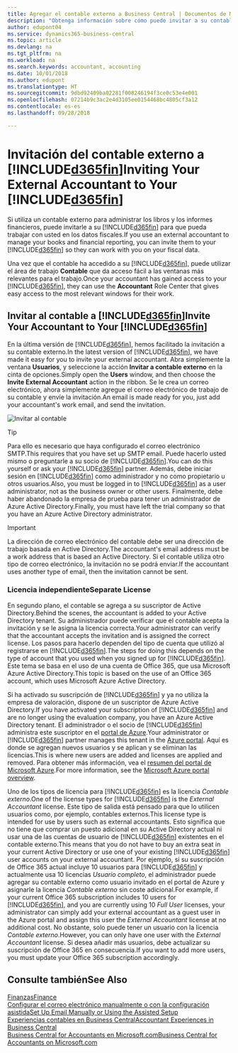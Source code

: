```yaml
---
title: Agregar el contable externo a Business Central | Documentos de Microsoft
description: "Obtenga información sobre cómo puede invitar a su contable externo a Business Central."
author: edupont04
ms.service: dynamics365-business-central
ms.topic: article
ms.devlang: na
ms.tgt_pltfrm: na
ms.workload: na
ms.search.keywords: accountant, accounting
ms.date: 10/01/2018
ms.author: edupont
ms.translationtype: HT
ms.sourcegitcommit: 9dbd92409ba02281f008246194f3ce0c53e4e001
ms.openlocfilehash: 07214b9c3ac2e4d3105ee0154468bc4805cf3a12
ms.contentlocale: es-es
ms.lasthandoff: 09/28/2018

---
```

# <a name="inviting-your-external-accountant-to-your-included365finincludesd365finmdmd"></a><span data-ttu-id="17bd5-103">Invitación del contable externo a [!INCLUDE[d365fin](includes/d365fin_md.md)]</span><span class="sxs-lookup"><span data-stu-id="17bd5-103">Inviting Your External Accountant to Your [!INCLUDE[d365fin](includes/d365fin_md.md)]</span></span>
<span data-ttu-id="17bd5-104">Si utiliza un contable externo para administrar los libros y los informes financieros, puede invitarle a su [!INCLUDE[d365fin](includes/d365fin_md.md)] para que pueda trabajar con usted en los datos fiscales.</span><span class="sxs-lookup"><span data-stu-id="17bd5-104">If you use an external accountant to manage your books and financial reporting, you can invite them to your [!INCLUDE[d365fin](includes/d365fin_md.md)] so they can work with you on your fiscal data.</span></span>

<span data-ttu-id="17bd5-105">Una vez que el contable ha accedido a su [!INCLUDE[d365fin](includes/d365fin_md.md)], puede utilizar el área de trabajo **Contable** que da acceso fácil a las ventanas más relevantes para el trabajo.</span><span class="sxs-lookup"><span data-stu-id="17bd5-105">Once your accountant has gained access to your [!INCLUDE[d365fin](includes/d365fin_md.md)], they can use the **Accountant** Role Center that gives easy access to the most relevant windows for their work.</span></span>  

## <a name="invite-your-accountant-to-your-included365finincludesd365finmdmd"></a><span data-ttu-id="17bd5-106">Invitar al contable a [!INCLUDE[d365fin](includes/d365fin_md.md)]</span><span class="sxs-lookup"><span data-stu-id="17bd5-106">Invite Your Accountant to Your [!INCLUDE[d365fin](includes/d365fin_md.md)]</span></span>
<span data-ttu-id="17bd5-107">En la última versión de [!INCLUDE[d365fin](includes/d365fin_md.md)], hemos facilitado la invitación a su contable externo.</span><span class="sxs-lookup"><span data-stu-id="17bd5-107">In the latest version of [!INCLUDE[d365fin](includes/d365fin_md.md)], we have made it easy for you to invite your external accountant.</span></span> <span data-ttu-id="17bd5-108">Abra simplemente la ventana **Usuarios**, y seleccione la acción **Invitar a contable externo** en la cinta de opciones.</span><span class="sxs-lookup"><span data-stu-id="17bd5-108">Simply open the **Users** window, and then choose the **Invite External Accountant** action in the ribbon.</span></span> <span data-ttu-id="17bd5-109">Se le crea un correo electrónico, ahora simplemente agregue el correo electrónico de trabajo de su contable y envíe la invitación.</span><span class="sxs-lookup"><span data-stu-id="17bd5-109">An email is made ready for you, just add your accountant's work email, and send the invitation.</span></span>  

![Invitar al contable](./media/finance-invite-accountant/invite-accountant.png)

> [!TIP]  
>  <span data-ttu-id="17bd5-111">Para ello es necesario que haya configurado el correo electrónico SMTP.</span><span class="sxs-lookup"><span data-stu-id="17bd5-111">This requires that you have set up SMTP email.</span></span> <span data-ttu-id="17bd5-112">Puede hacerlo usted mismo o preguntarle a su socio de [!INCLUDE[d365fin](includes/d365fin_md.md)].</span><span class="sxs-lookup"><span data-stu-id="17bd5-112">You can do this yourself or ask your [!INCLUDE[d365fin](includes/d365fin_md.md)] partner.</span></span> <span data-ttu-id="17bd5-113">Además, debe iniciar sesión en [!INCLUDE[d365fin](includes/d365fin_md.md)] como administrador y no como propietario u otros usuarios.</span><span class="sxs-lookup"><span data-stu-id="17bd5-113">Also, you must be logged in to [!INCLUDE[d365fin](includes/d365fin_md.md)] as a user administrator, not as the business owner or other users.</span></span> <span data-ttu-id="17bd5-114">Finalmente, debe haber abandonado la empresa de prueba para tener un administrador de Azure Active Directory.</span><span class="sxs-lookup"><span data-stu-id="17bd5-114">Finally, you must have left the trial company so that you have an Azure Active Directory administrator.</span></span>  

> [!IMPORTANT]  
>  <span data-ttu-id="17bd5-115">La dirección de correo electrónico del contable debe ser una dirección de trabajo basada en Active Directory.</span><span class="sxs-lookup"><span data-stu-id="17bd5-115">The accountant's email address must be a work address that is based an Active Directory.</span></span> <span data-ttu-id="17bd5-116">Si el contable utiliza otro tipo de correo electrónico, la invitación no se podrá enviar.</span><span class="sxs-lookup"><span data-stu-id="17bd5-116">If the accountant uses another type of email, then the invitation cannot be sent.</span></span>  

### <a name="separate-license"></a><span data-ttu-id="17bd5-117">Licencia independiente</span><span class="sxs-lookup"><span data-stu-id="17bd5-117">Separate License</span></span>
<span data-ttu-id="17bd5-118">En segundo plano, el contable se agrega a su suscriptor de Active Directory.</span><span class="sxs-lookup"><span data-stu-id="17bd5-118">Behind the scenes, the accountant is added to your Active Directory tenant.</span></span> <span data-ttu-id="17bd5-119">Su administrador puede verificar que el contable acepta la invitación y se le asigna la licencia correcta.</span><span class="sxs-lookup"><span data-stu-id="17bd5-119">Your administrator can verify that the accountant accepts the invitation and is assigned the correct license.</span></span> <span data-ttu-id="17bd5-120">Los pasos para hacerlo dependen del tipo de cuenta que utilizó al registrarse en [!INCLUDE[d365fin](includes/d365fin_md.md)].</span><span class="sxs-lookup"><span data-stu-id="17bd5-120">The steps for doing this depends on the type of account that you used when you signed up for [!INCLUDE[d365fin](includes/d365fin_md.md)].</span></span> <span data-ttu-id="17bd5-121">Este tema se basa en el uso de una cuenta de Office 365, que usa Microsoft Azure Active Directory.</span><span class="sxs-lookup"><span data-stu-id="17bd5-121">This topic is based on the use of an Office 365 account, which uses Microsoft Azure Active Directory.</span></span>  

<span data-ttu-id="17bd5-122">Si ha activado su suscripción de [!INCLUDE[d365fin](includes/d365fin_md.md)] y ya no utiliza la empresa de valoración, dispone de un suscriptor de Azure Active Directory.</span><span class="sxs-lookup"><span data-stu-id="17bd5-122">If you have activated your subscription of [!INCLUDE[d365fin](includes/d365fin_md.md)] and are no longer using the evaluation company, you have an Azure Active Directory tenant.</span></span> <span data-ttu-id="17bd5-123">El administrador o el socio de [!INCLUDE[d365fin](includes/d365fin_md.md)] administra este suscriptor en el [portal de Azure](https://portal.azure.com).</span><span class="sxs-lookup"><span data-stu-id="17bd5-123">Your administrator or [!INCLUDE[d365fin](includes/d365fin_md.md)] partner manages this tenant in the [Azure portal](https://portal.azure.com).</span></span> <span data-ttu-id="17bd5-124">Aquí es donde se agregan nuevos usuarios y se aplican y se eliminan las licencias.</span><span class="sxs-lookup"><span data-stu-id="17bd5-124">This is where new users are added and licenses are applied and removed.</span></span> <span data-ttu-id="17bd5-125">Para obtener más información, vea el [resumen del portal de Microsoft Azure](https://docs.microsoft.com/en-us/azure/azure-portal-overview).</span><span class="sxs-lookup"><span data-stu-id="17bd5-125">For more information, see the [Microsoft Azure portal overview](https://docs.microsoft.com/en-us/azure/azure-portal-overview).</span></span>  

<span data-ttu-id="17bd5-126">Uno de los tipos de licencia para [!INCLUDE[d365fin](includes/d365fin_md.md)] es la licencia *Contable externo*.</span><span class="sxs-lookup"><span data-stu-id="17bd5-126">One of the license types for [!INCLUDE[d365fin](includes/d365fin_md.md)] is the *External Accountant* license.</span></span> <span data-ttu-id="17bd5-127">Este tipo de salida está pensado para que lo utilicen usuarios como, por ejemplo, contables externos.</span><span class="sxs-lookup"><span data-stu-id="17bd5-127">This license type is intended for use by users such as external accountants.</span></span> <span data-ttu-id="17bd5-128">Esto significa que no tiene que comprar un puesto adicional en su Active Directory actual ni usar una de las cuentas de usuario de [!INCLUDE[d365fin](includes/d365fin_md.md)] existentes en el contable externo.</span><span class="sxs-lookup"><span data-stu-id="17bd5-128">This means that you do not have to buy an extra seat in your current Active Directory or use one of your existing [!INCLUDE[d365fin](includes/d365fin_md.md)] user accounts on your external accountant.</span></span> <span data-ttu-id="17bd5-129">Por ejemplo, si su suscripción de Office 365 actual incluye 10 usuarios para [!INCLUDE[d365fin](includes/d365fin_md.md)] y actualmente usa 10 licencias *Usuario completo*, el administrador puede agregar su contable externo como usuario invitado en el portal de Azure y asignarle la licencia *Contable externo* sin coste adicional.</span><span class="sxs-lookup"><span data-stu-id="17bd5-129">For example, if your current Office 365 subscription includes 10 users for [!INCLUDE[d365fin](includes/d365fin_md.md)], and you are currently using 10 *Full User* licenses, your administrator can simply add your external accountant as a guest user in the Azure portal and assign this user the *External Accountant* license at no additional cost.</span></span> <span data-ttu-id="17bd5-130">No obstante, solo puede tener un usuario con la licencia *Contable externo*.</span><span class="sxs-lookup"><span data-stu-id="17bd5-130">However, you can only have one user with the *External Accountant* license.</span></span> <span data-ttu-id="17bd5-131">Si desea añadir más usuarios, debe actualizar su suscripción de Office 365 en consecuencia.</span><span class="sxs-lookup"><span data-stu-id="17bd5-131">If you want to add more users, you must update your Office 365 subscription accordingly.</span></span>  

## <a name="see-also"></a><span data-ttu-id="17bd5-132">Consulte también</span><span class="sxs-lookup"><span data-stu-id="17bd5-132">See Also</span></span>
[<span data-ttu-id="17bd5-133">Finanzas</span><span class="sxs-lookup"><span data-stu-id="17bd5-133">Finance</span></span>](finance.md)  
[<span data-ttu-id="17bd5-134">Configurar el correo electrónico manualmente o con la configuración asistida</span><span class="sxs-lookup"><span data-stu-id="17bd5-134">Set Up Email Manually or Using the Assisted Setup</span></span>](admin-how-setup-email.md)  
[<span data-ttu-id="17bd5-135">Experiencias contables en Business Central</span><span class="sxs-lookup"><span data-stu-id="17bd5-135">Accountant Experiences in Business Central </span></span>](finance-accounting.md)  
[<span data-ttu-id="17bd5-136">Business Central for Accountants en Microsoft.com</span><span class="sxs-lookup"><span data-stu-id="17bd5-136">Business Central for Accountants on Microsoft.com</span></span>](https://www.microsoft.com/en-us/dynamics365/financial-insights-for-accountants)  

